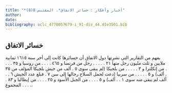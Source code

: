 ```yaml
---
title: "*أخبار وأفكار : خسائر الاتفاق*. المقتبس 8(8)"
author: 
date: 
bibliography: oclc_4770057679-i_91-div_44.d1e3501.bib
---
```




##  خسائر الاتفاق 


 يفهم من التقارير التي نشرتها دول الاتفاق أن خسائرها كانت إلى أخر سنة  ١٦١٥  ثمانية  ملايين و  ثلث  مليون رجل منها  ٢١  . . . . . رجل من فرنسا و  ٤٦٥  . . . . من روسيا و  ٣٥  . . . . من إنكلترا و  ٣  . . . . . من بلجيكا (لم يبقى سوى  ٥  .  ألف  من جيش بلجيكا المؤلف من  ٣٥  . ألف) و  ٥  . . . . . من سربيا (دعت لحمل السلاح رجالها إلى سن  ٧  . فبلغ عدد الجيش  ٦  . .  ألف  لم يبقى منه سوى  ١  . . ألف) و  ٥  . . . . من الجبل الأسود و  ٢٥  . . . . من إيطاليا و  ٨٣  . . . . . المجموع. 
